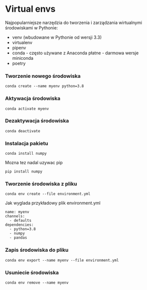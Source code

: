 # Virtual envs
Najpopularniejsze narzędzia do tworzenia i zarządzania wirtualnymi środowiskami w Pythonie:
- venv (wbudowane w Pythonie od wersji 3.3)
- virtualenv
- pipenv
- conda - często używane z Anaconda płatne - darmowa wersje miniconda
- poetry


### Tworzenie nowego środowiska
`conda create --name myenv python=3.8`

### Aktywacja środowiska
`conda activate myenv`

### Dezaktywacja środowiska
`conda deactivate`

### Instalacja pakietu
`conda install numpy`

Mozna tez nadal uzywac pip

`pip install numpy`

### Tworzenie środowiska z pliku
`conda env create --file environment.yml`

Jak wyglada przykładowy plik environment.yml
```
name: myenv
channels:
  - defaults
dependencies:
  - python=3.8
  - numpy
  - pandas
```

### Zapis środowiska do pliku 
`conda env export --name myenv --file environment.yml`

### Usuniecie środowiska
`conda env remove --name myenv`